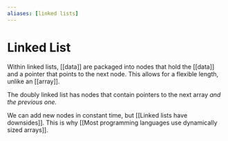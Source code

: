 ```yaml
---
aliases: [linked lists]
---
```

# Linked List
Within linked lists, [[data]] are packaged into nodes that hold the [[data]] and a pointer that points to the next node. This allows for a flexible length, unlike an [[array]]. 

The doubly linked list has nodes that contain pointers to the next array *and the previous one.*

We can add new nodes in constant time, but [[Linked lists have downsides]]. This is why [[Most programming languages use dynamically sized arrays]]. 